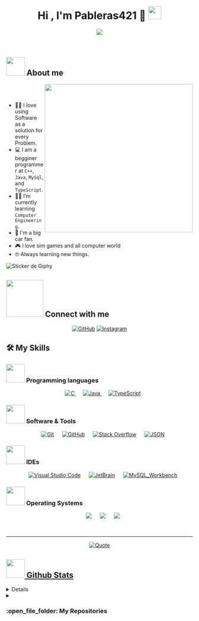 <h1 align="center">Hi , I'm Pableras421 🚗 <img src="https://media.giphy.com/media/hvRJCLFzcasrR4ia7z/giphy.gif" width="35"></h1>

<p align="center">
  <a href="https://github.com/DenverCoder1/readme-typing-svg"><img src="https://readme-typing-svg.herokuapp.com?font=Time+New+Roman&color=%23008000&size=25&center=true&vCenter=true&width=600&height=100&lines=Computer+Engineer+Student+@PB-421;Begginer+Programmer;Always+learning+new+things"></a>
</p>

<br>

	
## <picture><img src = "https://github.com/7oSkaaa/7oSkaaa/blob/main/Images/about_me.gif?raw=true" width = 50px></picture> About me

<picture> <img align="right" src="https://github.com/PB-421/PB-421/assets/144045820/bdadc39f-f366-47a4-8050-24c80da966f1?raw=true" width = 400px></picture>

<br><br>

- :technologist: I love using Software as a solution for every Problem.
- :computer: I am a begginer programmer at `C++`, `Java`, `MySql`, and `TypeScript`.
- :student: I’m currently learning `Computer Engineering`.
- :car: I'm a big car fan.
- :video_game: I love sim games and all computer world
- :nerd_face: Always learning new things.

![Sticker de Giphy](https://media4.giphy.com/media/v1.Y2lkPTc5MGI3NjExbzFwNjg1bmEwbzBlYmc4dHp5aXQ1b3MxMWV5MmFnNHk5bGFxcDJqZiZlcD12MV9pbnRlcm5hbF9naWZfYnlfaWQmY3Q9cw/q44H42QrSGfI3UEy7N/giphy.gif)

## <picture> <img src="https://github.com/7oSkaaa/7oSkaaa/blob/main/Images/Connect-with-me.gif?raw=true" width="100px"> </picture> Connect with me
<p align="center">
	<a href="https://github.com/PB-421"><img src="https://img.shields.io/badge/github-%23181717.svg?style=plastic&logo=github&logoColor=white" alt="GitHub"/></a>
	<a href="https://www.instagram.com/pableras421/"><img src="https://img.shields.io/badge/instagram-%23E4405F.svg?style=plastic&logo=instagram&logoColor=white" alt="Instagram"/></a>
</p>


## 🛠️ My Skills

### <picture> <img src = "https://github.com/7oSkaaa/7oSkaaa/blob/main/Images/Programming_Languages.gif?raw=true" width = 50px>  </picture> Programming languages

<p align="center"> 
  &emsp; 
  <a href="https://www.cprogramming.com/" target="_blank"> 
    <img alt="C" src="https://img.shields.io/badge/C%20-%232370ED.svg?style=plastic&logo=c&logoColor=white">
  </a> 
  &emsp;
  <a href="https://www.java.com" target="_blank"> 
    <img alt="Java" src="https://img.shields.io/badge/Java-%23007396.svg?style=plastic&logo=java&logoColor=white">
  </a>
  &emsp;
  <a href="https://www.typescriptlang.org/" target="_blank"> 
    <img alt="TypeScript" src="https://shields.io/badge/TypeScript-3178C6?logo=TypeScript&logoColor=FFF&style=flat-square">
  </a>

</p>

 ### <picture> <img src = "https://github.com/7oSkaaa/7oSkaaa/blob/main/Images/Software_Tools.gif?raw=true" width = 50px>  </picture> Software & Tools
 
<p align="center">
  &emsp;
    <a href="https://git-scm.com/"><img alt="Git" src="https://img.shields.io/badge/Git%20-%23F05033.svg?style=plastic&logo=git&logoColor=white"></a>
  &emsp;
    <a href="https://github.com/"><img alt="GitHub" src="https://img.shields.io/badge/github-%23181717.svg?style=plastic&logo=github&logoColor=white"></a>
  &emsp;
    <a href="https://stackoverflow.com/"><img alt="Stack Overflow" src="https://img.shields.io/badge/-Stack%20Overflow-FE7A16?style=plastic&logo=stack-overflow&logoColor=white"></a>
  &emsp;
    <a href="https://www.json.org/json-es.html"><img alt="JSON" img src="https://img.shields.io/badge/json-%23000000.svg?style=plastic&logo=json&logoColor=white"></a>
</p>

 ### <picture> <img src = "https://github.com/7oSkaaa/7oSkaaa/blob/main/Images/CP_PS.gif?raw=true" width = 50px>  </picture> IDEs
 
<p align="center">
  &emsp;
    <a href="https://code.visualstudio.com/"><img alt="Visual Studio Code" src="https://img.shields.io/badge/Visual%20Studio%20Code-0078d7.svg?style=plastic&logo=visual-studio-code&logoColor=white"></a>
  &emsp;
    <a href="https://www.jetbrains.com/es-es/"><img alt="JetBrain" src="https://img.shields.io/badge/jetbrains-%23000000.svg?style=plastic&logo=jetbrains&logoColor=white" /></a>
  &emsp;
    <a href="https://www.mysql.com/products/workbench/"><img alt="MySQL_Workbench" src="https://img.shields.io/badge/-MySQL_Workbench-4479A1?style=flat-square&logo=mysql&labelColor=4479A1&logoColor=FFF" /></a>
</p>

 ### <picture> <img src = "https://github.com/7oSkaaa/7oSkaaa/blob/main/Images/OS.gif?raw=true" width = 50px>  </picture> Operating Systems
 
<p align="center">
  &emsp;
    <a href="https://ubuntu.com/"><img src="https://img.shields.io/badge/Ubuntu-E95420?style=plastic&logo=ubuntu&logoColor=white"></a>
  &emsp;
    <a href="https://www.microsoft.com/es-es/windows?r=1"><img src="https://img.shields.io/badge/Windows-0078D6?style=plastic&logo=windows&logoColor=white"></a>
  &emsp;
    <a href="https://linuxmint.com"><img src="https://img.shields.io/badge/Linux_Mint-87CF3E?style=flat&logo=linux-mint&logoColor=white"></a>
</p>

<br> 

---

<p align = "center">
	<a href="https://github.com/piyushsuthar/github-readme-quotes"> <img alt = "Quote" src="https://quotes-github-readme.vercel.app/api?type=horizontal&theme=tokyonight&animation=grow_out_in&quoteCategory=programming">
</p>

## <picture> <img src = "https://github.com/7oSkaaa/7oSkaaa/blob/main/Images/Statistics.gif?raw=true" width = 50px>  </picture> Github Stats
  
<details><summary><h3>💻 GitHub Profile Stats</h3></summary>

----
	
  <a href="https://awesome-github-stats.azurewebsites.net/index.html??cardType=github&theme=github-dark&preferLogin=true">    <img  alt="PB-421's GitHub Stats" src="https://awesome-github-stats.azurewebsites.net/user-stats/PB-421?cardType=github&theme=github-dark&preferLogin=true" />  </a>

  </p>
</details>
	
<details><summary><h3> :open_file_folder: My Repositories </h3></summary>

----
	
<div>
  <p align="center">
	<a href="https://github.com/PB-421/practicaEX1">
      		<img src="https://github-readme-stats.vercel.app/api/pin/?username=PB-421&repo=practicaEX1&theme=tokyonight" alt="GitHub Stats" />
    	</a>
	<a href="https://github.com/PB-421/Ejercicios_Clase_T1">
      		<img src="https://github-readme-stats.vercel.app/api/pin/?username=PB-421&repo=Ejercicios_Clase_T1&theme=tokyonight" alt="GitHub Stats" />
    	</a>
	<a href="https://github.com/PB-421/ProyectoProgramacionSegundo">
      		<img src="https://github-readme-stats.vercel.app/api/pin/?username=PB-421&repo=ProyectoProgramacionSegundo&theme=tokyonight" alt="GitHub Stats" />  
    	</a>
	<a href="https://github.com/PB-421/CompiladorBasicoJava">
      		<img src="https://github-readme-stats.vercel.app/api/pin/?username=PB-421&repo=CompiladorBasicoJava&theme=tokyonight" alt="GitHub Stats" />
    	</a>
	<a href="https://github.com/PB-421/EjerciciosTypescript">
      		<img src="https://github-readme-stats.vercel.app/api/pin/?username=PB-421&repo=EjerciciosTypescript&theme=tokyonight" alt="GitHub Stats" />
    	</a>
	<a href="https://github.com/PB-421/Pruebas_API_Typescript">
      		<img src="https://github-readme-stats.vercel.app/api/pin/?username=PB-421&repo=Pruebas_API_Typescript&theme=tokyonight" alt="GitHub Stats" />
    	</a>
	<a href="https://github.com/PB-421/BotDiscord">
      		<img src="https://github-readme-stats.vercel.app/api/pin/?username=PB-421&repo=BotDiscord&theme=tokyonight" alt="GitHub Stats" />
    	</a>
	<a href="https://github.com/PB-421/Examen_Final">
      		<img src="https://github-readme-stats.vercel.app/api/pin/?username=PB-421&repo=Examen_Final&theme=tokyonight" alt="GitHub Stats" />
    	</a>
  </p>
</div>
</details>

</br></br>
